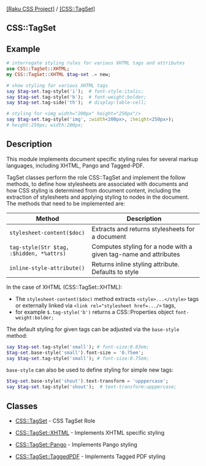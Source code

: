 
[[Raku CSS Project]](https://css-raku.github.io)
 / [[CSS::TagSet]](https://css-raku.github.io/CSS-TagSet-raku)

CSS::TagSet
---------

Example
-------
```raku
# interrogate styling rules for various XHTML tags and attributes
use CSS::TagSet::XHTML;
my CSS::TagSet::XHTML $tag-set .= new;

# show styling for various XHTML tags
say $tag-set.tag-style('i');  # font-style:italic;
say $tag-set.tag-style('b');  # font-weight:bolder;
say $tag-set.tag-side('th');  # display:table-cell;

# styling for <img width="200px" height="250px"/>
say $tag-set.tag-style('img', :width<200px>, :height<250px>);
# height:250px; width:200px;
```

Description
----------
This module implements document specific styling rules for several markup languages, including XHTML, Pango and Tagged-PDF.

TagSet classes perform the role CSS::TagSet and implement the follow methods, to
define how stylesheets are associated with documents and how CSS styling is
determined from document content, including the extraction of stylesheets
and applying styling to nodes in the document. The methods that need to
be implemented are:

Method | Description
-------|----------
`stylesheet-content($doc)` | Extracts and returns stylesheets for a document
`tag-style(Str $tag, :$hidden, *%attrs)` | Computes styling for a node with a given tag-name and attributes
`inline-style-attribute()` | Returns inline styling attribute. Defaults to style

In the case of XHTML (CSS::TagSet::XHTML):

- The `stylesheet-content($doc)` method extracts `<style>...</style>` tags or externally linked via `<link rel="stylesheet href=.../>` tags,
- for example `$.tag-style('b')` returns a CSS::Properties object `font-weight:bolder;`

The default styling for given tags can be adjusted via the `base-style` method:

```raku
say $tag-set.tag-style('small'); # font-size:0.83em;
$tag-set.base-style('small').font-size = '0.75em';
say $tag-set.tag-style('small'); # font-size:0.75em;
```

`base-style` can also be used to define styling for simple new tags:
```raku
$tag-set.base-style('shout').text-transform = 'upppercase';
say $tag-set.tag-style('shout');  # text-transform:upppercase;
```

Classes
---------
  * [CSS::TagSet](https://css-raku.github.io/CSS-TagSet-raku/CSS/TagSet) - CSS TagSet Role

  * [CSS::TagSet::XHTML](https://css-raku.github.io/CSS-TagSet-raku/CSS/TagSet/XHTML) - Implements XHTML specific styling

  * [CSS::TagSet::Pango](https://css-raku.github.io/CSS-TagSet-raku/CSS/TagSet/Pango) - Implements Pango styling

  * [CSS::TagSet::TaggedPDF](https://css-raku.github.io/CSS-TagSet-raku/CSS/TagSet/TaggedPDF) - Implements Tagged PDF styling



